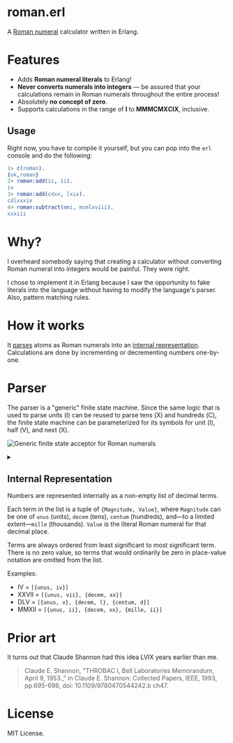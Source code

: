 # roman.erl

A [Roman numeral][roman] calculator written in Erlang.

# Features

 - Adds **Roman numeral literals** to Erlang!
 - **Never converts numerals into integers** — be assured that
   your calculations remain in Roman numerals throughout the entire
   process!
 - Absolutely **no concept of zero**.
 - Supports calculations in the range of **Ⅰ** to **ⅯⅯⅯⅭⅯⅩⅭⅨ**, inclusive.

[roman]: https://en.wikipedia.org/wiki/Roman_numerals

## Usage

Right now, you have to compile it yourself, but you can pop into the
`erl` console and do the following:

```erl
1> c(roman).
{ok,roman}
2> roman:add(ii, ii).
iv
3> roman:add(cdxx, lxix).
cdlxxxix
4> roman:subtract(mmi, mcmlxviii).
xxxiii
```

# Why?

I overheard somebody saying that creating a calculator without
converting Roman numeral into integers would be painful. They were
right.

I chose to implement it in Erlang because I saw the opportunity to fake
literals into the language without having to modify the language's
parser. Also, pattern matching rules.

# How it works

It [parses](#parser) atoms as Roman numerals into an [internal
representation](#internal-representation). Calculations are done by
incrementing or decrementing numbers one-by-one.

# Parser

The parser is a "generic" finite state machine. Since the same logic
that is used to parse units (Ⅰ) can be reused to parse tens (Ⅹ) and
hundreds (Ⅽ), the finite state machine can be parameterized for its symbols for unit
(Ⅰ), half (Ⅴ), and next (Ⅹ).

![Generic finite state acceptor for Roman
numerals](https://g.gravizo.com/source/fsm?https%3A%2F%2Fraw.githubusercontent.com%2Feddieantonio%2Froman.erl%2Fmain%2FREADME.md)

<details>
<summary></summary>
fsm
 digraph G {
    rankdir = "LR";
    node [shape = doublecircle];
    start -> i [label="i"];
    start -> v [label="v"];
    i -> iv [label = "v"];
    i -> ii [label = "i"];
    i -> ix [label = "x"];
    ii -> iii  [label = "i"];
    v -> vi  [label = "i"];
    vi -> ii  [label = "i"];
    start [shape=point];
    ii [label = "ii or vii"];
    iii [label = "iii or viii"];
  }
fsm
</details>

## Internal Representation

Numbers are represented internally as a non-empty list of decimal
terms.

Each term in the list is a tuple of `{Magnitude, Value}`, where
`Magnitude` can be one of `unus` (units), `decem` (tens), `centum`
(hundreds), and—to a limited extent—`mille` (thousands). `Value` is the
literal Roman numeral for that decimal place.

Terms are always ordered from least significant to most significant
term. There is no zero value, so terms that would ordinarily be zero in
place-value notation are omitted from the list.

Examples:

 - Ⅳ = `[{unus, iv}]`
 - ⅩⅩⅦ = `[{unus, vii}, {decem, xx}]`
 - ⅮⅬⅤ = `[{unus, v}, {decem, l}, {centum, d}]`
 - ⅯⅯⅩⅡ = `[{unus, ii}, {decem, xx}, {mille, ii}]`

# Prior art

It turns out that Claude Shannon had this idea LVIX years earlier than
me.

> Claude E. Shannon, "THROBAC I, Bell Laboratories Memorandum, April 9,
> 1953.," in Claude E. Shannon: Collected Papers, IEEE, 1993,
> pp.695-698, doi: 10.1109/9780470544242.b ch47.

# License

MIT License.
